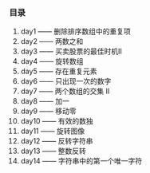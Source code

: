 <!--
 * @Author: 月魂
 * @Date: 2021-01-11 20:00:30
 * @LastEditTime: 2021-01-20 21:47:31
 * @LastEditors: 月魂
 * @Description: 
 * @FilePath: \leetcode-per-day\README.md
-->
### 目录
1. day1 —— 删除排序数组中的重复项
2. day2 —— 两数之和
3. day3 —— 买卖股票的最佳时机Ⅱ
4. day4 —— 旋转数组
5. day5 —— 存在重复元素
6. day6 —— 只出现一次的数字
7. day7 —— 两个数组的交集 II
8. day8 —— 加一
9. day9 —— 移动零
10. day10 —— 有效的数独
11. day11 —— 旋转图像
12. day12 —— 反转字符串
13. day13 —— 整数反转
14. day14 —— 字符串中的第一个唯一字符